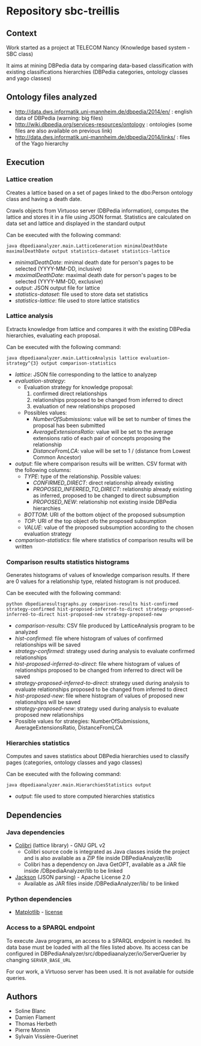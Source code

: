 ﻿# Repository sbc-treillis

## Context

Work started as a project at TELECOM Nancy (Knowledge based system - SBC class)

It aims at mining DBPedia data by comparing data-based classification with existing classifications
hierarchies (DBPedia categories, ontology classes and yago classes)

## Ontology files analyzed

* http://data.dws.informatik.uni-mannheim.de/dbpedia/2014/en/ : english data of DBPedia (warning: big files)
* http://wiki.dbpedia.org/services-resources/ontology : ontologies (some files are also available on previous link)
* http://data.dws.informatik.uni-mannheim.de/dbpedia/2014/links/ : files of the Yago hierarchy

## Execution

### Lattice creation

Creates a lattice based on a set of pages linked to the dbo:Person ontology class and having a death date.

Crawls objects from Virtuoso server (DBPedia information), computes the lattice and stores it in a file using
JSON format. Statistics are calculated on data set and lattice and displayed in the standard output

Can be executed with the following command:

```shell
java dbpediaanalyzer.main.LatticeGeneration minimalDeathDate maximalDeathDate output statistics-dataset statistics-lattice
```

* *minimalDeathDate*: minimal death date for person's pages to be selected (YYYY-MM-DD, inclusive)
* *maximalDeathDate*: maximal death date for person's pages to be selected (YYYY-MM-DD, exclusive)
* *output*: JSON output file for lattice
* *statistics-dataset*: file used to store data set statistics
* *statistics-lattice*: file used to store lattice statistics

### Lattice analysis

Extracts knowledge from lattice and compares it with the existing DBPedia hierarchies, evaluating each proposal.

Can be executed with the following command:

```shell
java dbpediaanalyzer.main.LatticeAnalysis lattice evaluation-strategy^{3} output comparison-statistics
```

* *lattice*: JSON file corresponding to the lattice to analyzep
* *evaluation-strategy*:
    * Evaluation strategy for knowledge proposal:
        1. confirmed direct relationships
        2. relationships proposed to be changed from inferred to direct
        3. evaluation of new relationships proposed
    * Possibles values:
        * *NumberOfSubmissions*: value will be set to number of times the proposal has been submitted
        * *AverageExtensionsRatio*: value will be set to the average extensions ratio of each pair of concepts proposing the relationship
        * *DistanceFromLCA*: value will be set to 1 / (distance from Lowest Common Ancestor)
* *output*: file where comparison results will be written. CSV format with the following columns:
    * *TYPE*: type of the relationship. Possible values:
        * *CONFIRMED_DIRECT*: direct relationship already existing
        * *PROPOSED_INFERRED_TO_DIRECT*: relationship already existing as inferred, proposed to be changed to direct subsumption
        * *PROPOSED_NEW*: relationship not existing inside DBPedia hierarchies
    * *BOTTOM*: URI of the bottom object of the proposed subsumption
    * *TOP*: URI of the top object ofo the proposed subsumption
    * *VALUE*: value of the proposed subsumption according to the chosen evaluation strategy
* *comparison-statistics*: file where statistics of comparison results will be written

### Comparison results statistics histograms

Generates histograms of values of knowledge comparison results.
If there are 0 values for a relationship type, related histogram is not produced.

Can be executed with the following command:

```shell
python dbpediaresultsgraphs.py comparison-results hist-confirmed strategy-confirmed hist-proposed-inferred-to-direct strategy-proposed-inferred-to-direct hist-proposed-new strategy-proposed-new
```

* *comparison-results*: CSV file produced by LatticeAnalysis program to be analyzed
* *hist-confirmed*: file where histogram of values of confirmed relationships will be saved
* *strategy-confirmed*: strategy used during analysis to evaluate confirmed relationships
* *hist-proposed-inferred-to-direct*: file where histogram of values of relationships proposed to be changed from inferred to direct will be saved
* *strategy-proposed-inferred-to-direct*: strategy used during analysis to evaluate relationships proposed to be changed from inferred to direct
* *hist-proposed-new*: file where histogram of values of proposed new relationships will be saved
* *strategy-proposed-new*: strategy used during analysis to evaluate proposed new relationships
* Possible values for strategies: NumberOfSubmissions, AverageExtensionsRatio, DistanceFromLCA


### Hierarchies statistics

Computes and saves statistics about DBPedia hierarchies used to classify pages (categories, ontology classes and yago classes)

Can be executed with the following command:

```shell
java dbpediaanalyzer.main.HierarchiesStatistics output
```

* *output*: file used to store computed hierarchies statistics

## Dependencies

### Java dependencies

* [Colibri](https://code.google.com/archive/p/colibri-java/) (lattice library) - GNU GPL v2
    * Colibri source code is integrated as Java classes inside the project and is also available as a ZIP file inside
    DBPediaAnalyzer/lib
    * Colibri has a dependency on Java GetOPT, available as a JAR file inside /DBpediaAnalyzer/lib to be linked
* [Jackson](http://wiki.fasterxml.com/JacksonHome) (JSON parsing) - Apache License 2.0
    * Available as JAR files inside /DBPediaAnalyzer/lib/ to be linked

### Python dependencies

* [Matplotlib](http://matplotlib.org/) - [license](http://matplotlib.org/users/license.html)

### Access to a SPARQL endpoint

To execute Java programs, an access to a SPARQL endpoint is needed. Its data base must be loaded with
all the files listed above. Its access can be configured in DBPediaAnalyzer/src/dbpediaanalyzer/io/ServerQuerier by
changing `SERVER_BASE_URL`

For our work, a Virtuoso server has been used. It is not available for outside queries.

## Authors

* Soline Blanc
* Damien Flament
* Thomas Herbeth
* Pierre Monnin
* Sylvain Vissière-Guerinet
